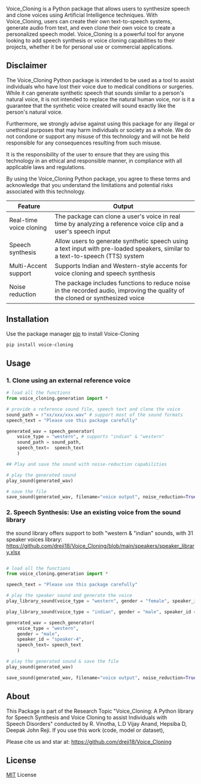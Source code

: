 Voice_Cloning is a Python package that allows users to synthesize speech and clone voices using Artificial Intelligence techniques. With Voice_Cloning, users can create their own text-to-speech systems, generate audio from text, and even clone their own voice to create a personalized speech model. Voice_Cloning is a powerful tool for anyone looking to add speech synthesis or voice cloning capabilities to their projects, whether it be for personal use or commercial applications.

## Disclaimer
The Voice_Cloning Python package is intended to be used as a tool to assist individuals who have lost their voice due to medical conditions or surgeries. While it can generate synthetic speech that sounds similar to a person's natural voice, it is not intended to replace the natural human voice, nor is it a guarantee that the synthetic voice created will sound exactly like the person's natural voice.

Furthermore, we strongly advise against using this package for any illegal or unethical purposes that may harm individuals or society as a whole. We do not condone or support any misuse of this technology and will not be held responsible for any consequences resulting from such misuse.

It is the responsibility of the user to ensure that they are using this technology in an ethical and responsible manner, in compliance with all applicable laws and regulations.

By using the Voice_Cloning Python package, you agree to these terms and acknowledge that you understand the limitations and potential risks associated with this technology.

| Feature  | Output  |
|---|---|
| Real-time voice cloning | The package can clone a user's voice in real time by analyzing a reference voice clip and a user's speech input |
| Speech synthesis | Allow users to generate synthetic speech using a text input with pre-loaded speakers, similar to a text-to-speech (TTS) system |
| Multi-Accent support | Supports Indian and Western-style accents for voice cloning and speech synthesis |
| Noise reduction | The package includes functions to reduce noise in the recorded audio, improving the quality of the cloned or synthesized voice |

## Installation

Use the package manager [pip](https://pip.pypa.io/en/stable/) to install Voice-Cloning

```bash
pip install voice-cloning
```

## Usage

### 1. Clone using an external reference voice
```python
# load all the functions
from voice_cloning.generation import *

# provide a reference sound file, speech text and clone the voice
sound_path = r"xx/xxx/xxx.wav" # support most of the sound formats
speech_text = "Please use this package carefully"

generated_wav = speech_generator(
    voice_type = "western", # supports "indian" & "western"
    sound_path = sound_path, 
    speech_text=  speech_text
    )

## Play and save the sound with noise-reduction capabilities

# play the generated sound
play_sound(generated_wav)

# save the file
save_sound(generated_wav, filename="voice output", noise_reduction=True) # enable noise reduction

```

### 2. Speech Synthesis: Use an existing voice from the sound library
the sound library offers support to both "western & "indian" sounds, with 31 speaker voices
library: https://github.com/dreji18/Voice_Cloning/blob/main/speakers/speaker_library.xlsx

```python

# load all the functions
from voice_cloning.generation import *

speech_text = "Please use this package carefully"

# play the speaker sound and generate the voice
play_library_sound(voice_type = "western", gender = "female", speaker_id = "speaker-3") 

play_library_sound(voice_type = "indian", gender = "male", speaker_id = "speaker-1") # complete list available in the repo, 

generated_wav = speech_generator(
    voice_type = "western", 
    gender = "male", 
    speaker_id = "speaker-4", 
    speech_text= speech_text
    )

# play the generated sound & save the file
play_sound(generated_wav)

save_sound(generated_wav, filename="voice output", noise_reduction=True) # enable noise reduction

```

## About
This Package is part of the Research Topic "Voice_Cloning: A Python library for Speech Synthesis and Voice Cloning to assist Individuals with Speech Disorders" conducted by R. Vinotha, L.D Vijay Anand, Hepsiba D, Deepak John Reji. If you use this work (code, model or dataset),

Please cite us and star at: https://github.com/dreji18/Voice_Cloning

## License
[MIT](https://choosealicense.com/licenses/mit/) License
